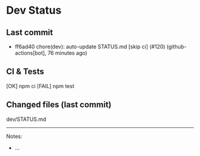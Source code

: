 # Dev Status

## Last commit
- ff6ad40 chore(dev): auto-update STATUS.md [skip ci] (#120) (github-actions[bot], 76 minutes ago)
## CI & Tests
[OK] npm ci
[FAIL] npm test

## Changed files (last commit)
dev/STATUS.md

---
Notes:
- ...
